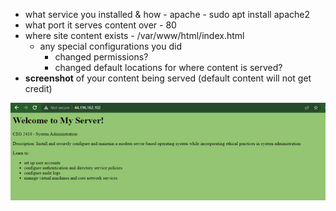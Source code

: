   - what service you installed & how
	- apache
	- sudo apt install apache2
   - what port it serves content over
	- 80
   - where site content exists
	- /var/www/html/index.html
     - any special configurations you did
       - changed permissions?
       - changed default locations for where content is served?
   - **screenshot** of your content being served (default content will not get credit)

![server screenshot](images/server.png)
